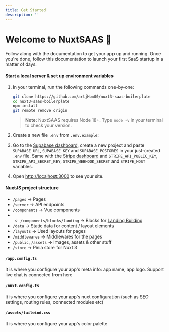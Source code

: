 ```yaml
---
title: Get Started
description: ''
---
```


# Welcome to NuxtSAAS 👋

Follow along with the documentation to get your app up and running. Once you're done, follow this documentation to launch your first SaaS startup in a matter of days. 

#### Start a local server & set up environment variables

1. In your terminal, run the following commands one-by-one:

    ```bash
    git clone https://github.com/artjHom00/nuxt3-saas-boilerplate
    cd nuxt3-saas-boilerplate
    npm install
    git remote remove origin
    ```

    > **Note:** NuxtSAAS requires Node 18+. Type `node -v` in your terminal to check your version.

2. Create a new file `.env` from `.env.example`:

3. Go to the [Supabase dashboard](https://supabase.com/), create a new project and paste  `SUPABASE_URL`, `SUPABASE_KEY` and `SUPABASE_POSTGRES` in your just-created `.env` file. Same with the [Stripe dashboard](https://dashboard.stripe.com/) and `STRIPE_API_PUBLIC_KEY`, `STRIPE_API_SECRET_KEY`, `STRIPE_WEBHOOK_SECRET` and `STRIPE_HOST` variables.


4. Open [http://localhost:3000](http://localhost:3000) to see your site.

#### NuxtJS project structure

- `/pages` → Pages
- `/server` → API endpoints
- `/components` → Vue components
- - `/components/blocks/landing` → Blocks for [Landing Building](/landing-building)
- `/data` → Static data for content / layout elements
- `/layouts` → Used layouts for pages
- `/middlewares` -> Middlewares for the pages
- `/public`, `/assets` → Images, assets & other stuff
- `/store` → Pinia store for Nuxt 3

#### `/app.config.ts`

It is where you configure your app's meta info: app name, app logo. Support live chat is connected from here

#### `/nuxt.config.ts`

It is where you configure your app's nuxt configuration (such as SEO settings, routing rules, connected modules etc)

#### `/assets/tailwind.css`

It is where you configure your app's color palette 